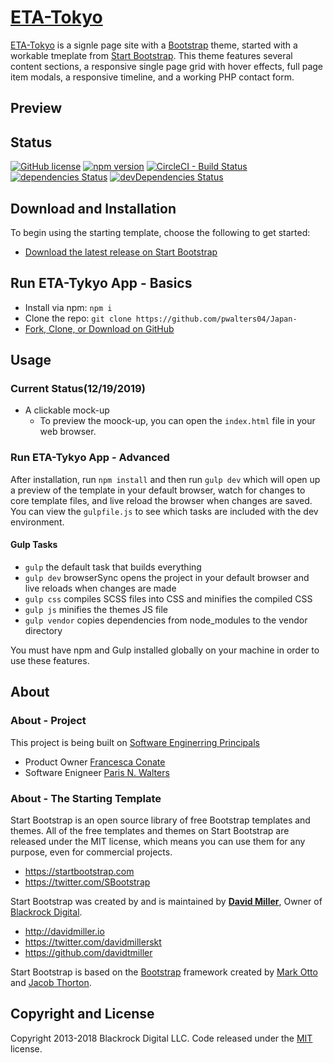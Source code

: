 # [ETA-Tokyo](#)


[ETA-Tokyo](#) is a signle page site with a [Bootstrap](http://getbootstrap.com/) theme, started with a workable tmeplate from [Start Bootstrap](http://startbootstrap.com/). This theme features several content sections, a responsive single page grid with hover effects, full page item modals, a responsive timeline, and a working PHP contact form.

## Preview

## Status

[![GitHub license](https://img.shields.io/badge/license-MIT-blue.svg)](https://raw.githubusercontent.com/BlackrockDigital/startbootstrap-agency/master/LICENSE)
[![npm version](https://img.shields.io/npm/v/startbootstrap-agency.svg)](https://www.npmjs.com/package/startbootstrap-agency)
[![CircleCI - Build Status](https://circleci.com/gh/pwalters04/Japan-/tree/master.svg?style=svg)](https://circleci.com/gh/pwalters04/Japan-/tree/master)
[![dependencies Status](https://david-dm.org/BlackrockDigital/startbootstrap-agency/status.svg)](https://david-dm.org/BlackrockDigital/startbootstrap-agency)
[![devDependencies Status](https://david-dm.org/BlackrockDigital/startbootstrap-agency/dev-status.svg)](https://david-dm.org/BlackrockDigital/startbootstrap-agency?type=dev)

## Download and Installation

To begin using the starting template, choose the following to get started:
* [Download the latest release on Start Bootstrap](https://startbootstrap.com/template-overviews/agency/)

## Run ETA-Tykyo App - Basics
* Install via npm: `npm i `
* Clone the repo: `git clone https://github.com/pwalters04/Japan-`
* [Fork, Clone, or Download on GitHub](https://github.com/pwalters04/Japan-)

## Usage

### Current Status(12/19/2019)

* A clickable mock-up
    * To preview the moock-up, you can open the `index.html` file in your web browser.

### Run ETA-Tykyo App - Advanced

After installation, run `npm install` and then run `gulp dev` which will open up a preview of the template in your default browser, watch for changes to core template files, and live reload the browser when changes are saved. You can view the `gulpfile.js` to see which tasks are included with the dev environment.

#### Gulp Tasks

- `gulp` the default task that builds everything
- `gulp dev` browserSync opens the project in your default browser and live reloads when changes are made
- `gulp css` compiles SCSS files into CSS and minifies the compiled CSS
- `gulp js` minifies the themes JS file
- `gulp vendor` copies dependencies from node_modules to the vendor directory

You must have npm and Gulp installed globally on your machine in order to use these features.

## About

### About - Project

This project is being built on [Software Enginerring Principals](https://www.ieee.org/membership-catalog/productdetail/showProductDetailPage.html?product=CMYSE700)  

* Product Owner [Francesca Conate](#)
* Software Enigneer [Paris N. Walters](https://www.linkedin.com/in/pariswalters)

### About - The Starting Template

Start Bootstrap is an open source library of free Bootstrap templates and themes. All of the free templates and themes on Start Bootstrap are released under the MIT license, which means you can use them for any purpose, even for commercial projects.

* https://startbootstrap.com
* https://twitter.com/SBootstrap

Start Bootstrap was created by and is maintained by **[David Miller](http://davidmiller.io/)**, Owner of [Blackrock Digital](http://blackrockdigital.io/).

* http://davidmiller.io
* https://twitter.com/davidmillerskt
* https://github.com/davidtmiller

Start Bootstrap is based on the [Bootstrap](http://getbootstrap.com/) framework created by [Mark Otto](https://twitter.com/mdo) and [Jacob Thorton](https://twitter.com/fat).

## Copyright and License

Copyright 2013-2018 Blackrock Digital LLC. Code released under the [MIT](https://github.com/BlackrockDigital/startbootstrap-agency/blob/gh-pages/LICENSE) license.
